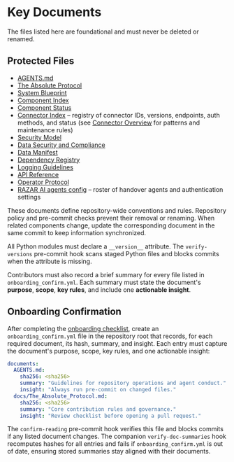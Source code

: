 # Key Documents

The files listed here are foundational and must never be deleted or renamed.

## Protected Files

- [AGENTS.md](../AGENTS.md)
- [The Absolute Protocol](The_Absolute_Protocol.md)
- [System Blueprint](system_blueprint.md)
- [Component Index](component_index.md)
- [Component Status](component_status.md)
- [Connector Index](connectors/CONNECTOR_INDEX.md) – registry of connector IDs, versions, endpoints, auth methods, and status (see [Connector Overview](connectors/README.md) for patterns and maintenance rules)
- [Security Model](security_model.md)
- [Data Security and Compliance](data_security.md)
- [Data Manifest](data_manifest.md)
- [Dependency Registry](dependency_registry.md)
- [Logging Guidelines](logging_guidelines.md)
- [API Reference](api_reference.md)
- [Operator Protocol](operator_protocol.md)
- [RAZAR AI agents config](../config/razar_ai_agents.json) – roster of handover agents and authentication settings

These documents define repository-wide conventions and rules. Repository policy and pre-commit checks prevent their removal or renaming. When related components change, update the corresponding document in the same commit to keep information synchronized.

All Python modules must declare a `__version__` attribute. The `verify-versions` pre-commit hook scans staged Python files and blocks commits when the attribute is missing.

Contributors must also record a brief summary for every file listed in `onboarding_confirm.yml`. Each summary must state the document's **purpose**, **scope**, **key rules**, and include one **actionable insight**.

## Onboarding Confirmation

After completing the [onboarding checklist](onboarding/README.md), create an `onboarding_confirm.yml` file in the repository root that records, for each required document, its hash, summary, and insight. Each entry must capture the document's purpose, scope, key rules, and one actionable insight:

```yaml
documents:
  AGENTS.md:
    sha256: <sha256>
    summary: "Guidelines for repository operations and agent conduct."
    insight: "Always run pre-commit on changed files."
  docs/The_Absolute_Protocol.md:
    sha256: <sha256>
    summary: "Core contribution rules and governance."
    insight: "Review checklist before opening a pull request."
```

The `confirm-reading` pre-commit hook verifies this file and blocks commits if any listed document changes.
The companion `verify-doc-summaries` hook recomputes hashes for all entries and
fails if `onboarding_confirm.yml` is out of date, ensuring stored summaries stay
aligned with their documents.
